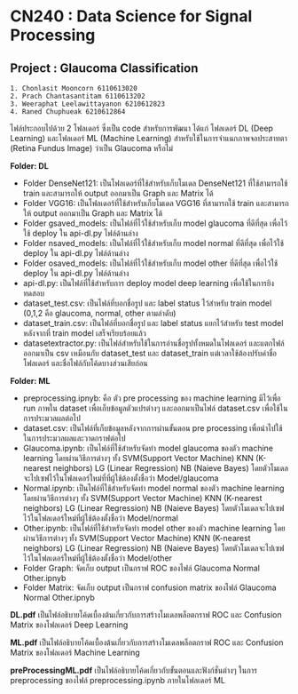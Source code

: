 # CN240 : Data Science for Signal Processing
## Project : Glaucoma Classification

```
1. Chonlasit Mooncorn 6110613020
2. Prach Chantasantitam 6110613202
3. Weeraphat Leelawittayanon 6210612823
4. Raned Chuphueak 6210612864
```

ไฟล์ประกอบไปด้วย 2 โฟลเดอร์ ซึ่งเป็น code สำหรับการพัฒนา ได้แก่ โฟลเดอร์ DL (Deep Learning) และโฟลเดอร์ ML (Machine Learning) สำหรับใช้ในการจำแนกภาพจอประสาทตา (Retina Fundus Image) ว่าเป็น Glaucoma หรือไม่

**Folder: DL**
- Folder DenseNet121: เป็นโฟลเดอร์ที่ใช้สำหรับเก็บโมเดล DenseNet121 ที่ใช้สามารถใช้ train และสามารถให้ output ออกมาเป็น Graph และ  Matrix ได้
- Folder VGG16: เป็นโฟลเดอร์ที่ใช้สำหรับเก็บโมเดล VGG16 ที่สามารถใช้ train และสามารถให้ output ออกมาเป็น Graph และ Matrix ได้
- Folder gsaved_models: เป็นไฟล์ที่ไว้ใช้สำหรับเก็บ model glaucoma ที่ดีที่สุด เพื่อไว้ใช้ deploy ใน api-dl.py ไฟล์ด้านล่าง
- Folder nsaved_models: เป็นไฟล์ที่ไว้ใช้สำหรับเก็บ model normal ที่ดีที่สุด เพื่อไว้ใช้ deploy ใน api-dl.py ไฟล์ด้านล่าง
- Folder osaved_models: เป็นไฟล์ที่ไว้ใช้สำหรับเก็บ model other ที่ดีที่สุด เพื่อไว้ใช้ deploy ใน api-dl.py ไฟล์ด้านล่าง
- api-dl.py: เป็นไฟล์ที่ใช้สำหรับการ deploy model deep learning เพื่อใช้ในการยิงทดสอบ
- dataset_test.csv: เป็นไฟล์ที่บอกชื่อรูป และ label status ไว้สำหรับ train model (0,1,2 คือ glaucoma, normal, other ตามลำดับ)
- dataset_train.csv: เป็นไฟล์ที่บอกชื่อรูป และ label status แยกไว้สำหรับ test model หลังจากที่ train model เสร็จเรียบร้อยแล้ว
- datasetextractor.py: เป็นไฟล์สำหรับใช้ในการอ่านชื่อรูปทั้งหมดในโฟลเดอร์ และแตกไฟล์ออกมาเป็น csv เหมือนกับ dataset_test และ dataset_train แต่เวลาใช้ต้องปรับค่าชื่อโฟลเดอร์ และชื่อไฟล์กับโค้ดบางส่วนเสียก่อน


**Folder: ML**
- preprocessing.ipnyb: คือ ตัว pre processing ของ machine learning มีไว้เพื่อ run ภาพใน dataset เพื่อเก็บข้อมูลตัวแปรต่างๆ และออกมาเป็นไฟล์ dataset.csv เพื่อใช้ในการประมวลผลต่อไป
- dataset.csv: เป็นไฟล์ที่เก็บข้อมูลหลังจากการผ่านขั้นตอน pre processing เพื่อนำไปใช้ในการประมวลผลและวาดกราฟต่อไป
- Glaucoma.ipynb: เป็นไฟล์ที่ใช้สำหรับจัดทำ model glaucoma ของตัว machine learning โดยผ่านวิธีการต่างๆ ทั้ง SVM(Support Vector Machine) KNN (K-nearest neighbors) LG (Linear Regression) NB (Naieve Bayes) โดยตัวโมเดลจะไปเซฟไว้ในโฟลเดอร์ใหม่ที่ที่ผู้ใช้ต้องตั้งชื่อว่า Model/glaucoma
- Normal.ipynb: เป็นไฟล์ที่ใช้สำหรับจัดทำ model normal ของตัว machine learning โดยผ่านวิธีการต่างๆ ทั้ง SVM(Support Vector Machine) KNN (K-nearest neighbors) LG (Linear Regression) NB (Naieve Bayes) โดยตัวโมเดลจะไปเซฟไว้ในโฟลเดอร์ใหม่ที่ผู้ใช้ต้องตั้งชื่อว่า Model/normal
- Other.ipynb: เป็นไฟล์ที่ใช้สำหรับจัดทำ model other ของตัว machine learning โดยผ่านวิธีการต่างๆ ทั้ง SVM(Support Vector Machine) KNN (K-nearest neighbors) LG (Linear Regression) NB (Naieve Bayes) โดยตัวโมเดลจะไปเซฟไว้ในโฟลเดอร์ใหม่ที่ผู้ใช้ต้องตั้งชื่อว่า Model/other
- Folder Graph: จัดเก็บ output เป็นกราฟ ROC ของไฟล์ Glaucoma Normal Other.ipnyb
- Folder Matrix: จัดเก็บ output เป็นกราฟ confusion matrix ของไฟล์ Glaucoma Normal Other.ipnyb

**DL.pdf**
  เป็นไฟล์อธิบายโค้ดเบื้องต้นเกี่ยวกับการสร้างโมเดลพล็อตกราฟ ROC และ Confusion Matrix ของโฟลเดอร์ Deep Learning

**ML.pdf**
  เป็นไฟล์อธิบายโค้ดเบื้องต้นเกี่ยวกับการสร้างโมเดลพล็อตกราฟ ROC และ Confusion Matrix ของโฟลเดอร์ Machine Learning
  
**preProcessingML.pdf**
  เป็นไฟล์อธิบายโค้ดเกี่ยวกับขั้นตอนและฟังก์ชั่นต่างๆ ในการ preprocessing ของไฟล์ preprocessing.ipynb ภายในโฟลเดอร์ ML
